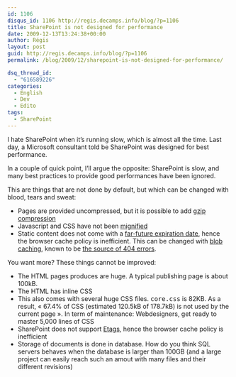 ```yaml
---
id: 1106
disqus_id: 1106 http://regis.decamps.info/blog/?p=1106
title: SharePoint is not designed for performance
date: 2009-12-13T13:24:38+00:00
author: Régis
layout: post
guid: http://regis.decamps.info/blog/?p=1106
permalink: /blog/2009/12/sharepoint-is-not-designed-for-performance/

dsq_thread_id:
  - "616589226"
categories:
  - English
  - Dev
  - Edito
tags:
  - SharePoint
---
```

I hate SharePoint when it’s running slow, which is almost all the time. Last day, a Microsoft consultant told be SharePoint was designed for best performance.

In a couple of quick point, I’ll argue the opposite: SharePoint is slow, and many best practices to provide good performances have been ignored.

This are things that are not done by default, but which can be changed with blood, tears and sweat:

  * Pages are provided uncompressed, but it is possible to add [gzip compression](http://www.bluedoglimited.com/SharePointThoughts/ViewPost.aspx?ID=63)
  * Javascript and CSS have not been [mignified](http://developer.yahoo.com/performance/rules.html#minify)
  * Static content does not come with a [far-future expiration date](http://developer.yahoo.com/performance/rules.html#expires), hence the browser cache policy is inefficient. This can be changed with [blob caching](http://www.pointsharepoint.com/2009/03/blob-caching.html), known to be [the source of 404 errors](http://sharepointinterface.com/2009/10/30/manually-clearing-the-moss-2007-blob-cache/).

You want more? These things cannot be improved:

  * The HTML pages produces are huge. A typical publishing page is about 100kB.
  * The HTML has inline CSS
  * This also comes with several huge CSS files. <tt>core.css</tt> is 82KB. As a result, « 67.4% of CSS (estimated 120.5kB of 178.7kB) is not used by the current page ». In term of maintenance: Webdesigners, get ready to master 5,000 lines of CSS
  * SharePoint does not support [Etags](http://developer.yahoo.com/performance/rules.html#etags), hence the browser cache policy is inefficient
  * Storage of documents is done in database. How do you think SQL servers behaves when the database is larger than 100GB (and a large project can easily reach such an amout with many files and their different revisions)
